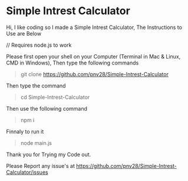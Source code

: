 # Simple Intrest Calculator
 
Hi, I like coding so I made a Simple Intrest Calculator, The Instructions to Use are Below

// Requires node.js to work

Please first open your shell on your Computer (Terminal in Mac & Linux, CMD in Windows), Then type the following commands
>git clone https://github.com/pnv28/Simple-Intrest-Calculator

Then type the command
>cd Simple-Intrest-Calculator

Then use the following command
>npm i

Finnaly to run it 
>node main.js

Thank you for Trying my Code out.

Please Report any issue's at https://github.com/pnv28/Simple-Intrest-Calculator/issues
